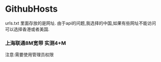 # GithubHosts
urls.txt 里面存放的是网址.
由于api的问题,我选择的中国,如果有些网址不能访问可以选择香港或者美国.

### 上海联通8M宽带 实测4+M

注意:需要使用管理员权限